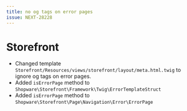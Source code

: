 ```yaml
---
title: no og tags on error pages
issue: NEXT-28228
---
```

# Storefront
* Changed template `Storefront/Resources/views/storefront/layout/meta.html.twig` to ignore og tags on error pages.
* Added `isErrorPage` method to `Shopware\Storefront\Framework\Twig\ErrorTemplateStruct`
* Added `isErrorPage` method to `Shopware\Storefront\Page\Navigation\Error\ErrorPage`
